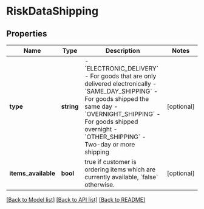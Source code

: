 # RiskDataShipping

## Properties
Name | Type | Description | Notes
------------ | ------------- | ------------- | -------------
**type** | **string** | - &#x60;ELECTRONIC_DELIVERY&#x60; - For goods that are only delivered electronically - &#x60;SAME_DAY_SHIPPING&#x60; - For goods shipped the same day - &#x60;OVERNIGHT_SHIPPING&#x60; - For goods shipped overnight - &#x60;OTHER_SHIPPING&#x60; - Two-day or more shipping | [optional] 
**items_available** | **bool** | true if customer is ordering items which are currently available, &#x60;false&#x60; otherwise. | [optional] 

[[Back to Model list]](../README.md#documentation-for-models) [[Back to API list]](../README.md#documentation-for-api-endpoints) [[Back to README]](../README.md)


